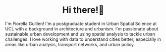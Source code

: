 <h1 align="center">Hi there!👋</h1>

I'm Fiorella Guillen! I'm a postgraduate student in Urban Spatial Science at UCL with a background in architecture and urbanism. I'm passionate about sustainable urban development and using spatial analysis to tackle urban challenges. I love working with data to understand cities better, especially in areas like urban analysis, transport networks, and urban policy.

